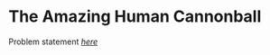The Amazing Human Cannonball
=============
Problem statement
_[here](https://open.kattis.com/problems/humancannonball2)_